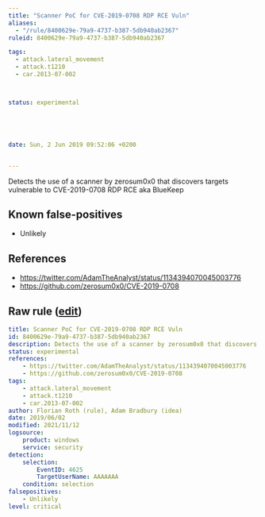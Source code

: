 ```yaml
---
title: "Scanner PoC for CVE-2019-0708 RDP RCE Vuln"
aliases:
  - "/rule/8400629e-79a9-4737-b387-5db940ab2367"
ruleid: 8400629e-79a9-4737-b387-5db940ab2367

tags:
  - attack.lateral_movement
  - attack.t1210
  - car.2013-07-002



status: experimental





date: Sun, 2 Jun 2019 09:52:06 +0200


---
```


Detects the use of a scanner by zerosum0x0 that discovers targets vulnerable to  CVE-2019-0708 RDP RCE aka BlueKeep

<!--more-->


## Known false-positives

* Unlikely



## References

* https://twitter.com/AdamTheAnalyst/status/1134394070045003776
* https://github.com/zerosum0x0/CVE-2019-0708


## Raw rule ([edit](https://github.com/SigmaHQ/sigma/edit/master/rules/windows/builtin/security/win_rdp_bluekeep_poc_scanner.yml))
```yaml
title: Scanner PoC for CVE-2019-0708 RDP RCE Vuln
id: 8400629e-79a9-4737-b387-5db940ab2367
description: Detects the use of a scanner by zerosum0x0 that discovers targets vulnerable to  CVE-2019-0708 RDP RCE aka BlueKeep
status: experimental
references:
    - https://twitter.com/AdamTheAnalyst/status/1134394070045003776
    - https://github.com/zerosum0x0/CVE-2019-0708
tags:
    - attack.lateral_movement
    - attack.t1210
    - car.2013-07-002
author: Florian Roth (rule), Adam Bradbury (idea)
date: 2019/06/02
modified: 2021/11/12
logsource:
    product: windows
    service: security
detection:
    selection:
        EventID: 4625
        TargetUserName: AAAAAAA
    condition: selection
falsepositives:
    - Unlikely
level: critical

```
